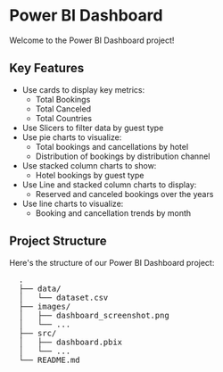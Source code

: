 
</head>
<body>
  <h1>Power BI Dashboard</h1>
  <p>Welcome to the Power BI Dashboard project!</p>
  
  <h2>Key Features</h2>
  <ul>
    <li>Use cards to display key metrics:
      <ul>
        <li>Total Bookings</li>
        <li>Total Canceled</li>
        <li>Total Countries</li>
      </ul>
    </li>
    <li>Use Slicers to filter data by guest type</li>
    <li>Use pie charts to visualize:
      <ul>
        <li>Total bookings and cancellations by hotel</li>
        <li>Distribution of bookings by distribution channel</li>
      </ul>
    </li>
    <li>Use stacked column charts to show:
      <ul>
        <li>Hotel bookings by guest type</li>
      </ul>
    </li>
    <li>Use Line and stacked column charts to display:
      <ul>
        <li>Reserved and canceled bookings over the years</li>
      </ul>
    </li>
    <li>Use line charts to visualize:
      <ul>
        <li>Booking and cancellation trends by month</li>
      </ul>
    </li>
  </ul>
  
  <h2>Project Structure</h2>
  <p>Here's the structure of our Power BI Dashboard project:</p>
  <pre>
  .
  ├── data/
  │   └── dataset.csv
  ├── images/
  │   ├── dashboard_screenshot.png
  │   └── ...
  ├── src/
  │   ├── dashboard.pbix
  │   └── ...
  └── README.md
  </pre>

